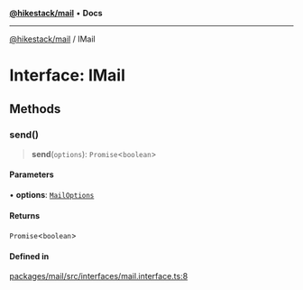 [**@hikestack/mail**](/official/reference/mail/index.md) • **Docs**

***

[@hikestack/mail](/official/reference/mail/globals.md) / IMail

# Interface: IMail

## Methods

### send()

> **send**(`options`): `Promise`\<`boolean`\>

#### Parameters

• **options**: [`MailOptions`](/official/reference/mail/interfaces/MailOptions.md)

#### Returns

`Promise`\<`boolean`\>

#### Defined in

[packages/mail/src/interfaces/mail.interface.ts:8](https://github.com/hikestack/hike/blob/52383186e258bf337fb21483cef3f6798e622fe1/packages/mail/src/interfaces/mail.interface.ts#L8)
